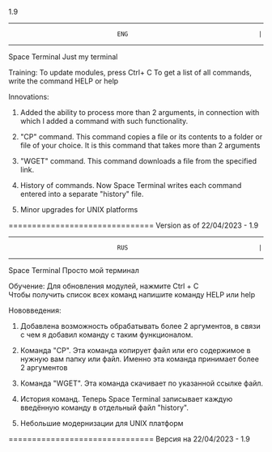 1.9



__________________________________________________________________________
                                  ENG                                    |
__________________________________________________________________________

Space Terminal
Just my terminal

Training:
To update modules, press Ctrl+ C 
To get a list of all commands, write the command HELP or help

Innovations:

1. Added the ability to process more than 2 arguments, in connection with which I added a command with such functionality.

2. "CP" command. This command copies a file or its contents to a folder or file of your choice. It is this command that takes more than 2 arguments

3. "WGET" command. This command downloads a file from the specified link.

4. History of commands. Now Space Terminal writes each command entered into a separate "history" file.

5. Minor upgrades for UNIX platforms


===============================
Version as of 22/04/2023 - 1.9



__________________________________________________________________________
                                  RUS                                    |
__________________________________________________________________________

Space Terminal
Просто мой терминал

Обучение:
Для обновления модулей, нажмите Ctrl + C                                                           
Чтобы получить список всех команд напишите команду HELP или help

Нововведения:

1. Добавлена возможность обрабатывать более 2 аргументов, в связи с чем я добавил команду с таким функционалом.

2. Команда "CP". Эта команда копирует файл или его содержимое в нужную вам папку или файл. Именно эта команда принимает более 2 аргументов

3. Команда "WGET". Эта команда скачивает по указанной ссылке файл.

4. История команд. Теперь Space Terminal записывает каждую введённую команду в отдельный файл "history".

5. Небольшие модернизации для UNIX платформ

===============================
Версия на 22/04/2023 - 1.9
